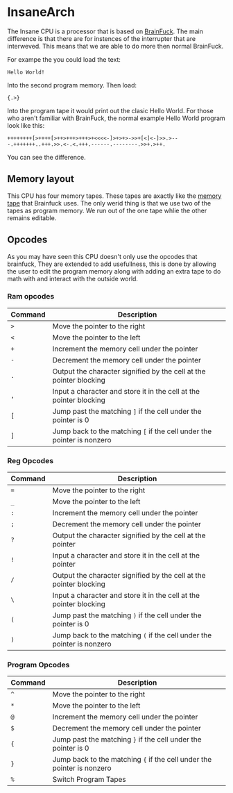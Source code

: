 # InsaneArch
The Insane CPU is a processor that is based on [BrainFuck](https://esolangs.org/wiki/Brainfuck). The main difference is that there are for instences of the interrupter that are interweved. This means that we are able to do more then normal BrainFuck.

For exampe the you could load the text:

```Hello World!```

Into the second program memory. Then load:

```{.>}```

Into the program tape it would print out the clasic Hello World. For those who aren't familiar with BrainFuck, the normal example Hello World program look like this: 

```++++++++[>++++[>++>+++>+++>+<<<<-]>+>+>->>+[<]<-]>>.>---.+++++++..+++.>>.<-.<.+++.------.--------.>>+.>++.```

You can see the difference.

## Memory layout 

This CPU has four memory tapes. These tapes are axactly like the [memory tape](https://esolangs.org/wiki/Brainfuck#Memory_and_wrapping) that Brainfuck uses. The only werid thing is that we use two of the tapes as program memory. We run out of the one tape whlie the other remains editable.

## Opcodes

As you may have seen this CPU doesn't only use the opcodes that brainfuck, They are extended to add usefullness, this is done by allowing the user to edit the program memory along with adding an extra tape to do math with and interact with the outside world.

### Ram opcodes
| Command | Description |
|---|---|
| ```>``` | Move the pointer to the right |
| ```<``` | Move the pointer to the left |
| ```+``` | Increment the memory cell under the pointer |
| ```-``` | Decrement the memory cell under the pointer |
| ```.``` | Output the character signified by the cell at the pointer blocking |
| ```,``` | Input a character and store it in the cell at the pointer blocking |
| ```[``` | Jump past the matching ```]``` if the cell under the pointer is 0 |
| ```]``` | Jump back to the matching ```[``` if the cell under the pointer is nonzero |

### Reg Opcodes
| Command | Description |
|---|---|
| ```=``` | Move the pointer to the right |
| ```_``` | Move the pointer to the left |
| ```:``` | Increment the memory cell under the pointer |
| ```;``` | Decrement the memory cell under the pointer |
| ```?``` | Output the character signified by the cell at the pointer |
| ```!``` | Input a character and store it in the cell at the pointer |
| ```/``` | Output the character signified by the cell at the pointer blocking |
| ```\``` | Input a character and store it in the cell at the pointer blocking |
| ```(``` | Jump past the matching ```)``` if the cell under the pointer is 0 |
| ```)``` | Jump back to the matching ```(``` if the cell under the pointer is nonzero |

### Program Opcodes
| Command | Description |
|---|---|
| ```^``` | Move the pointer to the right |
| ```*``` | Move the pointer to the left |
| ```@``` | Increment the memory cell under the pointer |
| ```$``` | Decrement the memory cell under the pointer |
| ```{``` | Jump past the matching ```}``` if the cell under the pointer is 0 |
| ```}``` | Jump back to the matching ```{``` if the cell under the pointer is nonzero |
| ```%``` | Switch Program Tapes |
